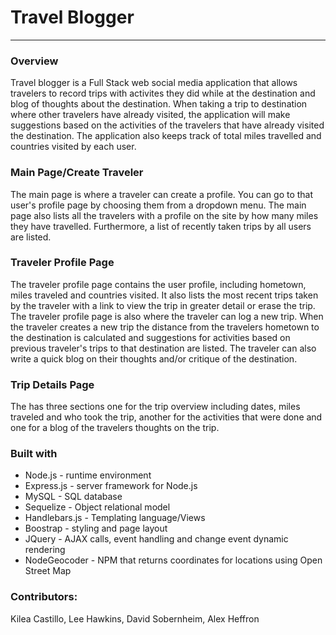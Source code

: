 # Travel Blogger
---

### Overview

Travel blogger is a Full Stack web social media application that allows travelers to record trips with activites they did while at the destination and blog of thoughts about the destination.  When taking a trip to destination where other travelers have already visited, the application will make suggestions based on the activities of the travelers that have already visited the destination.  The application also keeps track of total miles travelled and countries visited by each user.

### Main Page/Create Traveler

The main page is where a traveler can create a profile.  You can go to that user's profile page by choosing them from a dropdown menu.  The main page also lists all the travelers with a profile on the site by how many miles they have travelled.  Furthermore, a list of recently taken trips by all users are listed.

### Traveler Profile Page

The traveler profile page contains the user profile, including hometown, miles traveled and countries visited.  It also  lists the most recent trips taken by the traveler with a link to view the trip in greater detail or erase the trip.  The traveler profile page is also where the traveler can log a new trip.  When the traveler creates a new trip the distance from the travelers hometown to the destination is calculated and suggestions for activities based on previous traveler's trips to that destination are listed.  The traveler can also write a quick blog on their thoughts and/or critique of the destination.

### Trip Details Page

The has three sections one for the trip overview including dates, miles traveled and who took the trip, another for the activities that were done and one for a blog of the travelers thoughts on the trip.


### Built with

* Node.js - runtime environment
* Express.js - server framework for Node.js
* MySQL - SQL database
* Sequelize - Object relational model
* Handlebars.js - Templating language/Views
* Boostrap - styling and page layout
* JQuery - AJAX calls, event handling and change event dynamic rendering
* NodeGeocoder - NPM that returns coordinates for locations using Open Street Map

### Contributors:

Kilea Castillo,
Lee Hawkins,
David Sobernheim,
Alex Heffron





